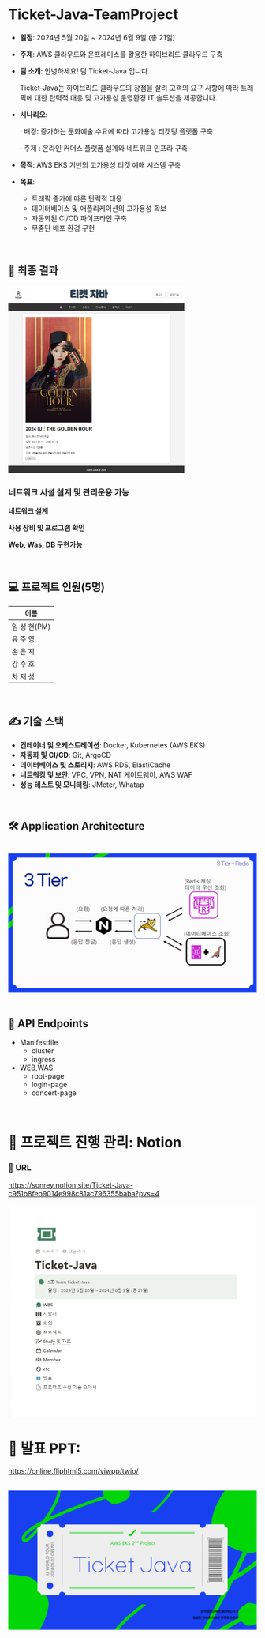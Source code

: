 
# Ticket-Java-TeamProject

- **일정**: 2024년 5월 20일 ~ 2024년 6월 9일 (총 21일)
- **주제**: AWS 클라우드와 온프레미스를 활용한 하이브리드 클라우드 구축
- **팀 소개**: 안녕하세요! 팀 Ticket-Java 입니다.
    
    Ticket-Java는 하이브리드 클라우드의 장점을 살려 고객의 요구 사항에 따라 트래픽에 대한 탄력적 대응 및 고가용성 운영환경 IT 솔루션을 제공합니다.
    
- **시나리오:**
    
     · 배경: 증가하는 문화예술 수요에 따라 고가용성 티켓팅 플랫폼 구축
    
    · 주제 : 온라인 커머스 플랫폼 설계와 네트워크 인프라 구축
    
- **목적**: AWS EKS 기반의 고가용성 티켓 예매 시스템 구축
- **목표**:
    - 트래픽 증가에 따른 탄력적 대응
    - 데이터베이스 및 애플리케이션의 고가용성 확보
    - 자동화된 CI/CD 파이프라인 구축
    - 무중단 배포 환경 구현


<br>

## 🔖 최종 결과

<img src="https://github.com/rey265/Ticketing-Java/blob/main/Ticketing-Java-main/Ticket_Java_image/home.png">


<br>


### 네트워크 시설 설계 및 관리운용 가능

**네트워크 설계**

**사용 장비 및 프로그램 확인**

**Web, Was, DB 구현가능**

<br>

## 💻 프로젝트 인원(5명)

| 이름 |
| --- |
| 임 성 현(PM) |
| 유 주 영 |
| 손 은 지 |
| 강 수 호 |
| 차 재 성 |

<br>

## ✍ 기술 스택

- **컨테이너 및 오케스트레이션**: Docker, Kubernetes (AWS EKS)
- **자동화 및 CI/CD**: Git, ArgoCD
- **데이터베이스 및 스토리지**: AWS RDS, ElastiCache
- **네트워킹 및 보안**: VPC, VPN, NAT 게이트웨이, AWS WAF
- **성능 테스트 및 모니터링**: JMeter, Whatap


<br>


## 🛠️ Application Architecture
<br>

<img src="https://github.com/rey265/Ticketing-Java/blob/main/Ticketing-Java-main/Ticket_Java_image/Application%20Architecture.png">


<br>

<br>

## 🎯 API Endpoints

- Manifestfile
    - cluster
    - ingress
- WEB,WAS
    - root-page
    - login-page
    - concert-page

<br>

# 📝 프로젝트 진행 관리: Notion

### 🔗 URL
https://sonrey.notion.site/Ticket-Java-c951b8feb9014e998c81ac796355baba?pvs=4

<img src="https://github.com/rey265/Ticketing-Java/blob/main/Ticketing-Java-main/Ticket_Java_image/Ticketing-Java-notion">

<br>

# 📝 발표 PPT:

https://online.fliphtml5.com/viwpp/twio/

<br>

<img src="https://github.com/rey265/Ticketing-Java/blob/main/Ticketing-Java-main/Ticket_Java_image/ppt.png">
